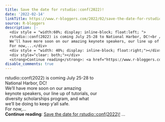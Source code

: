 ```yaml
---
title: Save the date for rstudio::conf(2022)!
date: '2022-02-14'
linkTitle: https://www.r-bloggers.com/2022/02/save-the-date-for-rstudioconf2022/
source: R-bloggers
description: |-
  <div style = "width:60%; display: inline-block; float:left; ">
  rstudio::conf(2022) is coming July 25-28 to National Harbor, DC!<br />
  We’ll have more soon on our amazing keynote speakers, our line up of tutorials, our diversity scholarships program, and what we’ll be doing to keep y’all safe.<br />
  For now,...</div>
  <div style = "width: 40%; display: inline-block; float:right;"></div>
  <div style="clear: both;"></div>
  <strong>Continue reading</strong>: <a href="https://www.r-bloggers.com/2022/02/save-the-date-for-rstudioconf2022/">Save the date for rstudio::conf(2022)!</a> ...
disable_comments: true
---
```

<div style = "width:60%; display: inline-block; float:left; ">
rstudio::conf(2022) is coming July 25-28 to National Harbor, DC!<br />
We’ll have more soon on our amazing keynote speakers, our line up of tutorials, our diversity scholarships program, and what we’ll be doing to keep y’all safe.<br />
For now,...</div>
<div style = "width: 40%; display: inline-block; float:right;"></div>
<div style="clear: both;"></div>
<strong>Continue reading</strong>: <a href="https://www.r-bloggers.com/2022/02/save-the-date-for-rstudioconf2022/">Save the date for rstudio::conf(2022)!</a> ...